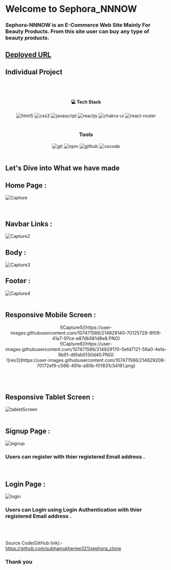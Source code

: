 # Welcome to Sephora_NNNOW

<h3>Sephora-NNNOW is an E-Commerce Web Site Mainly For Beauty Products. From this site user can buy any type of beauty products.</h3>

## [Deployed URL](https://sephora-nnnow-clone-by-subha.netlify.app/)

## Individual Project

<br/>

<br/>
<h4 align="center">💻 Tech Stack</h4>
 <div align="center">
 <img src="https://img.shields.io/badge/html5-%23E34F26.svg?style=for-the-badge&logo=html5&logoColor=white" align="center" alt="html5">
 <img src = "https://img.shields.io/badge/css3-%231572B6.svg?style=for-the-badge&logo=css3&logoColor=white" align="center" alt="css3">
 <img src="https://img.shields.io/badge/javascript-%23323330.svg?style=for-the-badge&logo=javascript&logoColor=%23F7DF1E"  align="center" alt="javascript" />
 <img src="https://img.shields.io/badge/React-20232A?style=for-the-badge&logo=react&logoColor=61DAFB"  align="center" alt="reactjs" />
   <img src = "https://img.shields.io/badge/chakra ui-%234ED1C5.svg?style=for-the-badge&logo=chakraui&logoColor=white" align="center" alt="chakra-ui"/>
  <img src="https://img.shields.io/badge/React_Router-CA4245?style=for-the-badge&logo=react-router&logoColor=white"  align="center" alt="react-router" />
</div>
<br/>

<div align="center"><h3 align="center">Tools</h3> 
   <img src="https://img.shields.io/badge/netlify-%23000000.svg?style=for-the-badge&logo=netlify&logoColor=#00C7B7" align="center" alt="git"/>
  <img src = "https://img.shields.io/badge/NPM-%23000000.svg?style=for-the-badge&logo=npm&logoColor=white" align="center" alt="npm">
  <img src="https://img.shields.io/badge/GitHub-100000?style=for-the-badge&logo=github&logoColor=white"  align="center" alt="github"/>
   <img src="https://img.shields.io/badge/Visual%20Studio-5C2D91.svg?style=for-the-badge&logo=visual-studio&logoColor=white"  align="center" alt="vscode"/>
    
      
</div>
<br/>

## Let's Dive into What we have made

## Home Page :

![Capture](https://user-images.githubusercontent.com/107471586/214827258-faf244c7-fdb0-4527-802f-656a3659a76b.PNG)

<br/>

## Navbar Links :

![Capture2](https://user-images.githubusercontent.com/107471586/214827431-ca3e562a-31f4-42e6-9378-2111f4aa3f9a.PNG)
<br/>

## Body :

![Capture3](https://user-images.githubusercontent.com/107471586/214827465-5590bd72-848a-4af0-943d-7d7b90d164e3.PNG)
<br/>

## Footer :

![Capture4](https://user-images.githubusercontent.com/107471586/214827526-c4060358-02b1-4d2a-8050-7839be690d18.PNG)
<br/> <br/>

## Responsive Mobile Screen :

<div align="center">
  ![Capture5](https://user-images.githubusercontent.com/107471586/214829140-70125728-8f09-41a7-97ce-e87db581d8e8.PNG) <br/>
![Capture6](https://user-images.githubusercontent.com/107471586/214829170-0efd7121-56a0-4efa-9b91-d6fab0130d40.PNG) <br/>
![res3](https://user-images.githubusercontent.com/107471586/214829208-70172ef9-c566-491e-a90b-f01831c54161.png) <br/> 
</div>

<br/><br/>

## Responsive Tablet Screen :

![tabletScreen](https://user-images.githubusercontent.com/107471586/214829838-eebcd797-99f1-4fd3-bcb5-8776fd68d12e.PNG)
<br/> <br/>

## Signup Page :

![signup](https://user-images.githubusercontent.com/107471586/214827624-f5404991-14e9-4591-8e02-b87a5ddc5675.PNG)
<br/>

<h3>Users can register with thier registered Email address .</h3>
<br/>

## Login Page :

![login](https://user-images.githubusercontent.com/107471586/214827666-9c6a7d89-5773-41c5-9eaf-b382383ebcf9.PNG)
<br/>

<h3>Users can Login using Login Authentication with thier registered Email address .</h3>
<br/> <br/>

Source Code(GitHub link):- https://github.com/subhamukherjee321/sephora_clone

### Thank you
